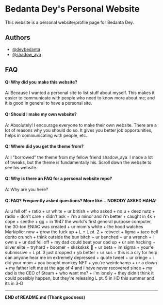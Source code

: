 # Bedanta Dey's Personal Website

This website is a personal website/profile page for Bedanta Dey.




## Authors

- [@deybedanta](https://www.github.com/deybedanta)
- [@shadow_aya](https://shadowaya.github.io)


## FAQ

#### Q: Why did you make this website?

A: Because I wanted a personal site to list stuff about myself. This makes it easier to communicate with people who need to know more about me; and it is good in general to have a personal site.

#### Q: Should I make my own website?

A: Absolutely! I encourage everyone to make their own website. There are a lot of reasons why you should do so. It gives you better job opportunities, helps in communicating with people, etc.

#### Q: Where did you get the theme from?

A: I "borrowed" the theme from my fellow friend shadow_aya. I made a lot of tweaks, but the theme is fundamentally his. Scroll down the website to see his website.

#### Q: Why is there an FAQ for a personal website repo?

A: Why are you here?

#### Q: FAQ? Frequently asked questions? More like... NOBODY ASKED HAHA!

A: u fell off + ratio + ur white + ur british + who asked + no u + deez nutz + radio + don't care + didn't ask + i'm a minor and i'm better + caught in 4k + cope + seethe + gg + in 1947 the world's first general purpose computer, the 30-ton ENIAC was created + ur mom's white + the hood watches Markiplier now + grow the fuck up + L + L pt. 2 + retweet + ligma + taco bell dorito crunch + think outside the bun bitch + ur benched + ur a wrench + i own u  + ur dad fell off + my dad could beat your dad up + ur aim hacking + silver elite + tryhard + boomer + sksksksk 💅 + ur beta + im sigma + your'e submissive + L pt. 3 just dropped + yb better + ur sus + this is a cry for help can anyone hear me im extremely depressed + quote tweet + ur cringe + i did your mom + you bought monkey NFT +  you're weirdchamp + ur a clown + my father left me at the age of 4 and i have never recovered since + my dad is the CEO of Steam + who want me? + i'm lonely + they didn't think it could possibly happen, but they're releasing L pt. 5 in HD this summer and its in 3-D


---

**END of README.md (Thank goodness)**
